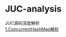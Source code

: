 # JUC-analysis
JUC源码深度解析  
[1.ConcurrentHashMap解析](https://github.com/Yuruipeng1/JUC-analysis/blob/master/file/ConcurrentHashMap.md)
